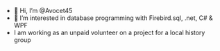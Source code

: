 - 👋 Hi, I’m @Avocet45
- 👀 I’m interested in database programming with Firebird.sql, .net, C# & WPF
- I am working as an unpaid volunteer on a project for a local history group

<!---
Avocet45/Avocet45 is a ✨ special ✨ repository because its `README.md` (this file) appears on your GitHub profile.
You can click the Preview link to take a look at your changes.
--->
